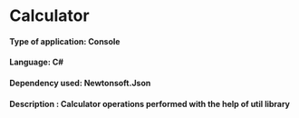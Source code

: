 # Calculator
#### Type of application: Console
#### Language: C#
#### Dependency used: Newtonsoft.Json
#### Description : Calculator operations performed with the help of util library
